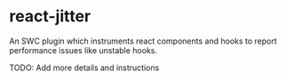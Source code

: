 # react-jitter

An SWC plugin which instruments react components and hooks to report performance issues like unstable hooks.

TODO: Add more details and instructions

